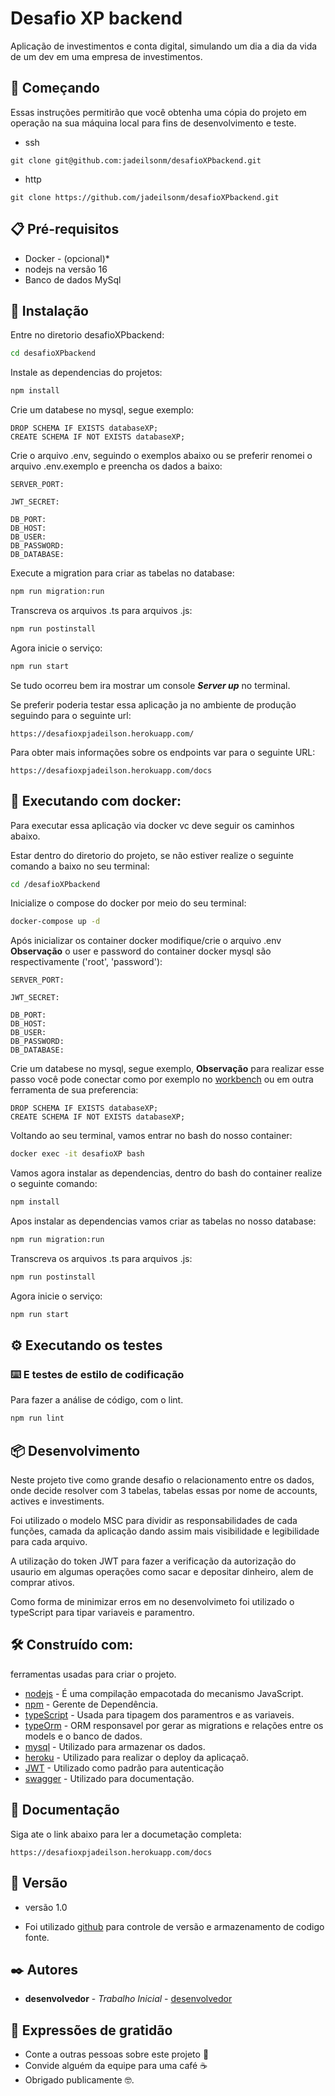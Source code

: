 # Desafio XP backend

Aplicação de investimentos e conta digital, simulando um dia a dia da vida de um dev em uma empresa de investimentos.

## 🚀 Começando


Essas instruções permitirão que você obtenha uma cópia do projeto em operação na sua máquina local para fins de desenvolvimento e teste.

* ssh
```
git clone git@github.com:jadeilsonm/desafioXPbackend.git
```

* http
```
git clone https://github.com/jadeilsonm/desafioXPbackend.git
```


## 📋 Pré-requisitos

- Docker - (opcional)*
- nodejs na versão 16
- Banco de dados MySql

## 🔧 Instalação


Entre no diretorio desafioXPbackend:
```sh
cd desafioXPbackend
```
Instale as dependencias do projetos:
```sh
npm install
```
Crie um databese no mysql, segue exemplo:

```
DROP SCHEMA IF EXISTS databaseXP;
CREATE SCHEMA IF NOT EXISTS databaseXP;
```

Crie o arquivo .env, seguindo o exemplos abaixo ou se preferir renomei o arquivo .env.exemplo e  preencha os dados a baixo:
```
SERVER_PORT: 

JWT_SECRET: 

DB_PORT: 
DB_HOST: 
DB_USER: 
DB_PASSWORD: 
DB_DATABASE: 
```
Execute a migration para criar as tabelas no database:
```sh
npm run migration:run
```
Transcreva os arquivos .ts para arquivos .js:
```sh
npm run postinstall
```
Agora inicie o serviço:
```sh
npm run start
```
Se tudo ocorreu bem ira mostrar um console ***Server up*** no terminal.

Se preferir poderia testar essa aplicação ja no ambiente de produção seguindo para o seguinte url:

```url
https://desafioxpjadeilson.herokuapp.com/
```
Para obter mais informações sobre os endpoints var para o seguinte URL:
```url
https://desafioxpjadeilson.herokuapp.com/docs
```

## 🐋 Executando com docker:

Para executar essa aplicação via docker vc deve seguir os caminhos abaixo.

Estar dentro do diretorio do projeto, se não estiver realize o seguinte comando a baixo no seu terminal:
```sh
cd /desafioXPbackend
```
Inicialize o compose do docker por meio do seu terminal:
```sh
docker-compose up -d
```
Após inicializar os container docker modifique/crie o arquivo .env **Observação** o user e password do container docker mysql são respectivamente ('root', 'password'):
```
SERVER_PORT: 

JWT_SECRET: 

DB_PORT: 
DB_HOST: 
DB_USER: 
DB_PASSWORD: 
DB_DATABASE: 
```
Crie um databese no mysql, segue exemplo, **Observação** para realizar esse passo você pode conectar como por exemplo no [workbench](https://www.mysql.com/products/workbench/) ou em outra ferramenta de sua preferencia:

```
DROP SCHEMA IF EXISTS databaseXP;
CREATE SCHEMA IF NOT EXISTS databaseXP;
```
Voltando ao seu terminal, vamos entrar no bash do nosso container:

```sh
docker exec -it desafioXP bash
```
Vamos agora instalar as dependencias, dentro do bash do container realize o seguinte comando:

```sh
npm install
```
Apos instalar as dependencias vamos criar as tabelas no nosso database:

```sh
npm run migration:run
```
Transcreva os arquivos .ts para arquivos .js:
```sh
npm run postinstall
```
Agora inicie o serviço:
```sh
npm run start
```
## ⚙️ Executando os testes


### ⌨️ E testes de estilo de codificação

Para fazer a análise de código, com o lint.

```sh
npm run lint
```

## 📦 Desenvolvimento

Neste projeto tive como grande desafio o relacionamento entre os dados, onde decide resolver com 3 tabelas, tabelas essas por nome de accounts, actives e investiments.

Foi utilizado o modelo MSC para dividir as responsabilidades de cada funções, camada da aplicação dando assim mais visibilidade e legibilidade para cada arquivo.

A utilização do token JWT para fazer a verificação da autorização do usaurio em algumas operações como sacar e depositar dinheiro, alem de comprar ativos.

Como forma de minimizar erros em no desenvolvimeto foi utilizado o typeScript para tipar variaveis e paramentro.

## 🛠️ Construído com:

ferramentas usadas para criar o projeto.

* [nodejs](https://nodejs.org/en/) - É uma compilação empacotada do mecanismo JavaScript.
* [npm](https://www.npmjs.com/) - Gerente de Dependência.
* [typeScript](https://www.typescriptlang.org/) - Usada para tipagem dos paramentros e as variaveis.
* [typeOrm](https://typeorm.io/) - ORM responsavel por gerar as migrations e relações entre os models e o banco de dados.
* [mysql](https://www.mysql.com/) - Utilizado para armazenar os dados.
* [heroku](https://www.heroku.com/) - Utilizado para realizar o deploy da aplicaçaõ.
* [JWT](https://jwt.io/) - Utilizado como padrão para autenticação
* [swagger](https://swagger.io/) - Utilizado para documentação.

## 📄 Documentação

Siga ate o link abaixo para ler a documetação completa:
```
https://desafioxpjadeilson.herokuapp.com/docs
```

## 📌 Versão

* versão 1.0

* Foi utilizado [github](https://github.com/) para controle de versão e armazenamento de codigo fonte.

## ✒️ Autores

* **desenvolvedor** - *Trabalho Inicial* - [desenvolvedor](https://github.com/jadeilsonm)


## 🎁 Expressões de gratidão

* Conte a outras pessoas sobre este projeto 📢
* Convide alguém da equipe para uma café ☕ 
* Obrigado publicamente 🤓.

